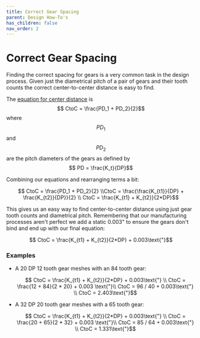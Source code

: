 ```yaml
---
title: Correct Gear Spacing
parent: Design How-To's
has_children: false
nav_order: 2
---
```


# Correct Gear Spacing

Finding the correct spacing for gears is a very common task in the design process. Given just the diametrical pitch of a pair of gears and their tooth counts the correct center-to-center distance is easy to find.

The [equation for center distance](Gears.md#equations) is $$ CtoC = \frac{PD_1 + PD_2}{2}$$ where $$PD_1$$ and $$PD_2$$ are the pitch diameters of the gears as defined by $$ PD = \frac{K_t}{DP}$$

Combining our equations and rearranging terms a bit:

$$ CtoC = \frac{PD_1 + PD_2}{2} \\CtoC = \frac{\frac{K_{t1}}{DP} + \frac{K_{t2}}{DP}}{2} \\ CtoC = \frac{K_{t1} + K_{t2}}{2*DP}$$

This gives us an easy way to find center-to-center distance using just gear tooth counts and diametrical pitch. Remembering that our manufacturing processes aren't perfect we add a static 0.003" to ensure the gears don't bind and end up with our final equation:

$$ CtoC = \frac{K_{t1} + K_{t2}}{2*DP} + 0.003\text{"}$$

### Examples

- A 20 DP 12 tooth gear meshes with an 84 tooth gear:

  $$ CtoC = \frac{K_{t1} + K_{t2}}{2*DP} + 0.003\text{"} \\ CtoC = \frac{12 + 84}{2 * 20} + 0.003 \text{"}\\ CtoC = 96 / 40 + 0.003\text{"} \\ CtoC = 2.403\text{"}$$

- A 32 DP 20 tooth gear meshes with a 65 tooth gear:

  $$ CtoC = \frac{K_{t1} + K_{t2}}{2*DP} + 0.003\text{"} \\ CtoC = \frac{20 + 65}{2 * 32} + 0.003 \text{"}\\ CtoC = 85 / 64 + 0.003\text{"} \\ CtoC = 1.331\text{"}$$